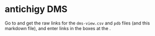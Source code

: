 antichigy DMS
==
Go to [](https://github.com/jbloomlab/Ab-CGGnaive_DMS/tree/replay/replay/output/dms-view) and get the raw links for the `dms-view.csv` and `pdb` files (and this markdown file), and enter links in the boxes at the [](https://dms-view.github.io).
